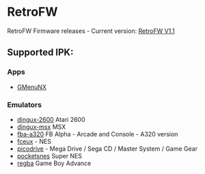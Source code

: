 # RetroFW
RetroFW Firmware releases - Current version: [RetroFW V1.1](https://github.com/retrofw/firmware/releases/download/1.1/RetroFW_v1.1.zip)

## Supported IPK:

### Apps
* [GMenuNX](https://github.com/pingflood/gmenunx/releases/download/latest/gmenunx.ipk)

### Emulators
* [dingux-2600](https://github.com/pingflood/dingux-2600/releases/download/latest/dingux-2600.ipk) Atari 2600
* [dingux-msx](https://github.com/pingflood/dingux-msx/releases/download/latest/dingux-msx.ipk) MSX
* [fba-a320](https://github.com/pingflood/fba-a320/releases/download/latest/fba-a320.ipk) FB Alpha - Arcade and Console - A320 version
* [fceux](https://github.com/pingflood/FCEUX/releases/download/latest/fceux.ipk) - NES
* [picodrive](https://github.com/pingflood/picodrive/releases/download/latest/picodrive.ipk) - Mega Drive / Sega CD / Master System / Game Gear
* [pocketsnes](https://github.com/pingflood/PocketSNES/releases/download/latest/pocketsnes.ipk) Super NES
* [regba](https://github.com/pingflood/ReGBA/releases/download/latest/regba.ipk) Game Boy Advance
